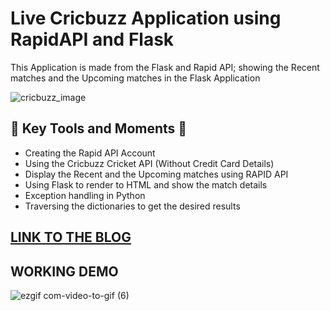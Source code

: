 # Live Cricbuzz Application using RapidAPI and Flask
This Application is made from the Flask and Rapid API; showing the Recent matches and the Upcoming matches in the Flask Application

![cricbuzz_image](https://github.com/adityadhopade/cric-buzz-app/assets/48392204/b971b594-88d4-4dd8-913f-cd92754d9cbd)


## 🌟 Key Tools and Moments 🌟
- Creating the Rapid API Account
- Using the Cricbuzz Cricket API (Without Credit Card Details)
- Display the Recent and the Upcoming matches using RAPID API
- Using Flask to render to HTML and show the match details
- Exception handling in Python
- Traversing the dictionaries to get the desired results

## [LINK TO THE BLOG](https://codemyworld.hashnode.dev/create-a-real-time-cricbuzz-application-using-flask-and-rapidapi)

## WORKING DEMO
![ezgif com-video-to-gif (6)](https://github.com/adityadhopade/cric-buzz-app/assets/48392204/f310b818-13fd-490d-9d03-96cd6163d865)
